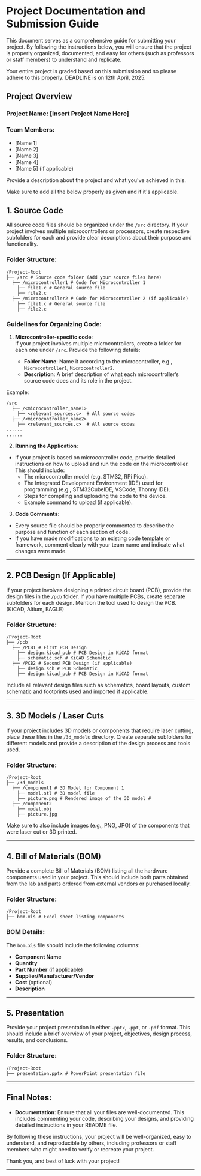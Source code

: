 # Project Documentation and Submission Guide

This document serves as a comprehensive guide for submitting your project. By following the instructions below, you will ensure that the project is properly organized, documented, and easy for others (such as professors or staff members) to understand and replicate.

Your entire project is graded based on this submission and so please adhere to this properly. DEADLINE is on 12th April, 2025.

## Project Overview

### Project Name: [Insert Project Name Here]
### Team Members:
- [Name 1]
- [Name 2]
- [Name 3]
- [Name 4]
- [Name 5] (if applicable)

Provide a description about the project and what you've achieved in this.

Make sure to add all the below properly as given and if it's applicable.

## 1. Source Code

All source code files should be organized under the `/src` directory. If your project involves multiple microcontrollers or processors, create respective subfolders for each and provide clear descriptions about their purpose and functionality.

### Folder Structure:
```plaintext
/Project-Root 
├── /src # Source code folder (Add your source files here) 
  ├── /microcontroller1 # Code for Microcontroller 1 
    ├── file1.c # General source file 
    ├── file2.c
  ├── /microcontroller2 # Code for Microcontroller 2 (if applicable) 
    ├── file1.c # General source file 
    ├── file2.c
```

### Guidelines for Organizing Code:
1. **Microcontroller-specific code**:  
   If your project involves multiple microcontrollers, create a folder for each one under `/src`. Provide the following details:
   
   - **Folder Name**: Name it according to the microcontroller, e.g., `Microcontroller1`, `Microcontroller2`.
   - **Description**: A brief description of what each microcontroller’s source code does and its role in the project.

Example:
```plaintext
/src 
  ├── /<microcontroller_name1> 
    ├── <relevant_sources.c>  # All source codes
  ├── /<microcontroller_name2> 
    ├── <relevant_sources.c>  # All source codes
......
......
```


2. **Running the Application**:
- If your project is based on microcontroller code, provide detailed instructions on how to upload and run the code on the microcontroller. This should include:
  - The microcontroller model (e.g. STM32, RPi Pico).
  - The Integrated Development Environment (IDE) used for programming (e.g., STM32CubeIDE, VSCode, Thonny IDE).
  - Steps for compiling and uploading the code to the device.
  - Example command to upload (if applicable).

3. **Code Comments**:
- Every source file should be properly commented to describe the purpose and function of each section of code.
- If you have made modifications to an existing code template or framework, comment clearly with your team name and indicate what changes were made.

---

## 2. PCB Design (If Applicable)

If your project involves designing a printed circuit board (PCB), provide the design files in the `/pcb` folder. If you have multiple PCBs, create separate subfolders for each design. Mention the tool used to design the PCB. (KiCAD, Altium, EAGLE)

### Folder Structure:
```plaintext
/Project-Root 
├── /pcb 
  ├── /PCB1 # First PCB Design 
    ├── design.kicad_pcb # PCB Design in KiCAD format 
    ├── schematic.sch # KiCAD Schematic 
  ├── /PCB2 # Second PCB Design (if applicable) 
    ├── design.sch # PCB Schematic
    ├── design.kicad_pcb # PCB Design in KiCAD format 
```
Include all relevant design files such as schematics, board layouts, custom schematic and footprints used and imported if applicable.

---

## 3. 3D Models / Laser Cuts

If your project includes 3D models or components that require laser cutting, place these files in the `/3d_models` directory. Create separate subfolders for different models and provide a description of the design process and tools used.

### Folder Structure:
```plaintext
/Project-Root 
├── /3d_models 
  ├── /component1 # 3D Model for Component 1 
    ├── model.stl # 3D model file 
    ├── picture.png # Rendered image of the 3D model #
  ├── /component2 
    ├── model.obj 
    ├── picture.jpg
```
Make sure to also include images (e.g., PNG, JPG) of the components that were laser cut or 3D printed.

---

## 4. Bill of Materials (BOM)

Provide a complete Bill of Materials (BOM) listing all the hardware components used in your project. This should include both parts obtained from the lab and parts ordered from external vendors or purchased locally.

### Folder Structure:
```plaintext
/Project-Root 
├── bom.xls # Excel sheet listing components
```

### BOM Details:
The `bom.xls` file should include the following columns:
- **Component Name**
- **Quantity**
- **Part Number** (if applicable)
- **Supplier/Manufacturer/Vendor**
- **Cost** (optional)
- **Description**

---

## 5. Presentation

Provide your project presentation in either `.pptx`, `.ppt`, or `.pdf` format. This should include a brief overview of your project, objectives, design process, results, and conclusions.

### Folder Structure:
```plaintext
/Project-Root 
├── presentation.pptx # PowerPoint presentation file
```

---

## Final Notes:
- **Documentation**: Ensure that all your files are well-documented. This includes commenting your code, describing your designs, and providing detailed instructions in your README file.

By following these instructions, your project will be well-organized, easy to understand, and reproducible by others, including professors or staff members who might need to verify or recreate your project.

Thank you, and best of luck with your project!

---
